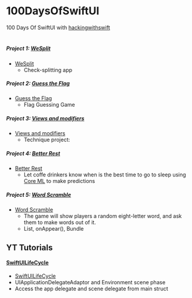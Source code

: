 # 100DaysOfSwiftUI
100 Days Of SwiftUI with [hackingwithswift](https://www.hackingwithswift.com/books/ios-swiftui)
#
##### Project 1: [WeSplit](https://www.hackingwithswift.com/books/ios-swiftui/wesplit-introduction)
- [WeSplit](https://github.com/hectorsvill/100DaysOfSwiftUI/blob/master/Projects/WeSplit/WeSplit/ContentView.swift)
    -  Check-splitting app

##### Project 2: [Guess the Flag](https://www.hackingwithswift.com/books/ios-swiftui/guess-the-flag-introduction)
- [Guess the Flag](https://github.com/hectorsvill/100DaysOfSwiftUI/blob/master/Projects/GuessTheFlag/GuessTheFlag/ContentView.swift)
    - Flag Guessing Game

##### Project 3: [Views and modifiers](https://www.hackingwithswift.com/books/ios-swiftui/views-and-modifiers-introduction)
- [Views and modifiers](https://github.com/hectorsvill/100DaysOfSwiftUI/blob/master/Projects/ViewsAndModifiers/ViewsAndModifiers/ContentView.swift)
    - Technique project: 

##### Project 4: [Better Rest](https://www.hackingwithswift.com/books/ios-swiftui/betterrest-introduction)
- [Better Rest](https://github.com/hectorsvill/100DaysOfSwiftUI/blob/master/Projects/ViewsAndModifiers/ViewsAndModifiers/ContentView.swift)
    - Let coffe drinkers know when is the best time to go to sleep using [Core ML](https://developer.apple.com/documentation/coreml) to make predictions

##### Project 5: [Word Scramble](https://www.hackingwithswift.com/books/ios-swiftui/word-scramble-introduction)
- [Word Scramble](https://github.com/hectorsvill/100DaysOfSwiftUI/blob/master/Projects/Word_Scramble/Word_Scramble/ContentView.swift)
    - The game will show players a random eight-letter word, and ask them to make words out of it. 
    - List, onAppear(), Bundle

## YT Tutorials

#### [SwiftUILifeCycle](https://www.youtube.com/watch?v=y4_YXovq1L8)
- [SwiftUILifeCycle](https://github.com/hectorsvill/100DaysOfSwiftUI/tree/master/Projects/SwiftUILifeCycle)
- UIApplicationDelegateAdaptor and Environment scene phase
- Access the app delegate and scene delegate from main struct 
